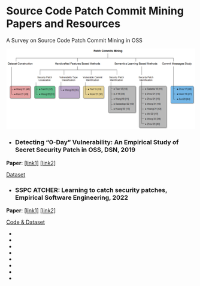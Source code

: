 # Source Code Patch Commit Mining Papers and Resources
A Survey on Source Code Patch Commit Mining in OSS

![Overview](https://github.com/fzuo/Patch-Commits-Study/blob/master/figs/overview.png "An overview and taxonomy of the related papers")

- ### Detecting “0-Day” Vulnerability: An Empirical Study of Secret Security Patch in OSS, DSN, 2019

**Paper**: [[link1]](https://csis.gmu.edu/ksun/publications/secretpatch-dsn19.pdf) [[link2]](https://ieeexplore.ieee.org/document/8809499)

[Dataset](https://github.com/SecretPatch/Dataset)


- ### SSPC ATCHER: Learning to catch security patches, Empirical Software Engineering, 2022

**Paper**: [[link1]](https://jacquesklein2302.github.io/papers/2022-EMSE-Arthur-SSPCatcher.pdf) [[link2]](https://www.springerprofessional.de/en/sspcatcher-learning-to-catch-security-patches/23343926)

[Code & Dataset](https://github.com/vulnCatcher/vulnCatcher)

-

-


-


-


-


-


-


-

